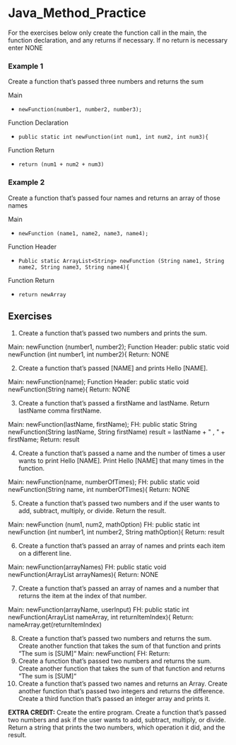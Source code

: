 # Java_Method_Practice

For the exercises below only create the function call in the main, the function declaration, and any returns if necessary. If no return is necessary enter NONE
### Example 1
Create a function that’s passed three numbers and returns the sum

Main

* ```newFunction(number1, number2, number3);```

Function Declaration

* ```public static int newFunction(int num1, int num2, int num3){```

Function Return

* ```return (num1 + num2 + num3)```

### Example 2
Create a function that’s passed four names and returns an array of those names

Main

* ```newFunction (name1, name2, name3, name4);```

Function Header

* ```Public static ArrayList<String> newFunction (String name1, String name2, String name3, String name4){```

Function Return

* ```return newArray```

## Exercises
1. Create a function that’s passed two numbers and prints the sum.

Main: newFunction (number1, number2);
Function Header: public static void newFunction (int number1, int number2){
Return: NONE

2. Create a function that’s passed [NAME] and prints Hello [NAME].

Main: newFunction(name);
Function Header: public static void newFunction(String name){
Return: NONE

3. Create a function that’s passed a firstName and lastName. Return lastName comma firstName.

Main: newFunction(lastName, firstName);
FH: public static String newFunction(String lastName, String firstName)
result = lastName + " , " + firstName;
Return: result

4. Create a function that’s passed a name and the number of times a user wants to print Hello [NAME]. Print Hello [NAME] that many times in the function.

Main: newFunction(name, numberOfTimes);
FH: public static void newFunction(String name, int numberOfTimes){
Return: NONE

5. Create a function that’s passed two numbers and if the user wants to add, subtract, multiply, or divide. Return the result.

Main: newFunction (num1, num2, mathOption)
FH: public static int newFunction (int number1, int number2, String mathOption){
Return: result

6. Create a function that’s passed an array of names and prints each item on a different line.

Main: newFunction(arrayNames)
FH: public static void newFunction(ArrayList<String> arrayNames){
Return: NONE

7. Create a function that’s passed an array of names and a number that returns the item at the index of that number.

Main: newFunction(arrayName, userInput)
FH: public static int newFunction(ArrayList<String> nameArray, int returnItemIndex){
Return: nameArray.get(returnItemIndex)

8. Create a function that’s passed two numbers and returns the sum. Create another function that takes the sum of that function and prints “The sum is [SUM]“
Main: newFunction(
FH:
Return: 
9. Create a function that’s passed two numbers and returns the sum. Create another function that takes the sum of that function and returns “The sum is [SUM]“
10. Create a function that’s passed two names and returns an Array. Create another function that’s passed two integers and returns the difference. Create a third function that’s passed an integer array and prints it.


**EXTRA CREDIT:**
Create the entire program. Create a function that’s passed two numbers and ask if the user wants to add, subtract, multiply, or divide. Return a string that prints the two numbers, which operation it did, and the result.
